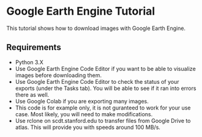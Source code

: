 # Google Earth Engine Tutorial

This tutorial shows how to download images with Google Earth Engine.

## Requirements
- Python 3.X
- Use Google Earth Engine Code Editor if you want to be able to visualize images before downloading them.
- Use Google Earth Engine Code Editor to check the status of your exports (under the Tasks tab). You will be able to see if it ran into errors there as well.
- Use Google Colab if you are exporting many images.
- This code is for example only, it is not guranteed to work for your use case. Most likely, you will need to make modifications.
- Use rclone on scdt.stanford.edu to transfer files from Google Drive to atlas. This will provide you with speeds around 100 MB/s.
